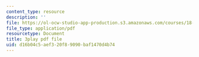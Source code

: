 ```yaml
---
content_type: resource
description: ''
file: https://ol-ocw-studio-app-production.s3.amazonaws.com/courses/18-065-matrix-methods-in-data-analysis-signal-processing-and-machine-learning-spring-2018/d16b04c5aef320f89090baf1470d4b74_d32WV1rKoVk.pdf
file_type: application/pdf
resourcetype: Document
title: 3play pdf file
uid: d16b04c5-aef3-20f8-9090-baf1470d4b74
---
```

